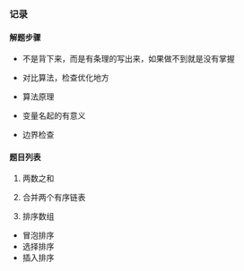 ### 记录

#### 解题步骤

* 不是背下来，而是有条理的写出来，如果做不到就是没有掌握
* 对比算法，检查优化地方

* 算法原理
* 变量名起的有意义
* 边界检查


#### 题目列表

1. 两数之和

21. 合并两个有序链表

912. 排序数组

* 冒泡排序
* 选择排序
* 插入排序